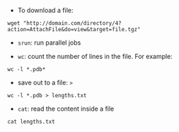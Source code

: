 - To download a file:
```
wget "http://domain.com/directory/4?action=AttachFile&do=view&target=file.tgz"
```

- `srun`: run parallel jobs

- `wc`: count the number of lines in the file. For example:
```
wc -l *.pdb*
```

- save out to a file: `>`
```
wc -l *.pdb > lengths.txt
```

- `cat`: read the content inside a file
```
cat lengths.txt
```
